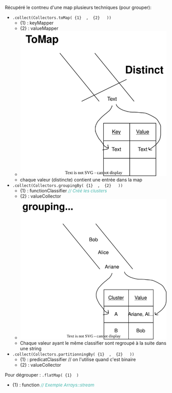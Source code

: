 Récupéré le contneu d'une map plusieurs techniques (pour grouper):

- `.collect(Collectors.toMap( {1}  ,  {2}   ))`
  - {1} : keyMapper
  - {2} : valueMapper
  - ![](Export/Collect-ToMap.svg)
  - chaque valeur (distincte) contient une entrée dans la map
- `.collect(Collectors.groupingBy( {1}  ,  {2}   ))`
  - {1} : functionClassifier <span style="color: #46b7ae; font-style: italic; font-size: 0.85rem">// Créé les clusters</span> 
  - {2} : valueCollector
  - ![](Export/Collect-GroupingBy.svg)
  - Chaque valeur ayant le même classifier sont regroupé à la suite dans une string
- `.collect(Collectors.partitionningBy( {1}  ,  {2}   ))`
  - {1} : predicatClassifier // on l'utilise quand c'est binaire
  - {2} : valueCollector


Pour dégrouper : `.flatMap( {1}  )`
- {1} : function <span style="color: #46b7ae; font-style: italic; font-size: 0.85rem">// Exemple Arrays::stream</span> 